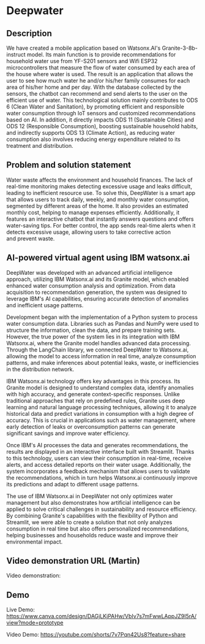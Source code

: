 # Deepwater

## Description 
We have created a mobile application based on Watsonx.AI's Granite-3-8b-instruct model. Its main function is to provide recommendations for household water use from YF-S201 sensors and Wifi ESP32 microcontrollers that measure the flow of water consumed by each area of the house where water is used. The result is an application that allows the user to see how much water he and/or his/her family consumes for each area of his/her home and per day. With the database collected by the sensors, the chatbot can recommend and send alerts to the user on the efficient use of water. 
This technological solution mainly contributes to ODS 6 (Clean Water and Sanitation), by promoting efficient and responsible water consumption through IoT sensors and customized recommendations based on AI. In addition, it directly impacts ODS 11 (Sustainable Cities) and ODS 12 (Responsible Consumption), boosting sustainable household habits, and indirectly supports ODS 13 (Climate Action), as reducing water consumption also involves reducing energy expenditure related to its treatment and distribution.

## Problem and solution statement 
Water waste affects the environment and household finances. The lack of real-time monitoring makes detecting excessive usage and leaks difficult, leading to inefficient resource use. To solve this, DeepWater is a smart app that allows users to track daily, weekly, and monthly water consumption, segmented by different areas of the home. It also provides an estimated monthly cost, helping to manage expenses efficiently. Additionally, it features an interactive chatbot that instantly answers questions and offers water-saving tips. For better control, the app sends real-time alerts when it detects excessive usage, allowing users to take corrective action and prevent waste.

## AI-powered virtual agent using IBM watsonx.ai 
DeepWater was developed with an advanced artificial intelligence approach, utilizing IBM Watsonx.ai and its Granite model, which enabled enhanced water consumption analysis and optimization. From data acquisition to recommendation generation, the system was designed to leverage IBM's AI capabilities, ensuring accurate detection of anomalies and inefficient usage patterns.

Development began with the implementation of a Python system to process water consumption data. Libraries such as Pandas and NumPy were used to structure the information, clean the data, and prepare training sets. However, the true power of the system lies in its integration with IBM Watsonx.ai, where the Granite model handles advanced data processing. Through the LangChain library, we connected DeepWater to Watsonx.ai, allowing the model to access information in real time, analyze consumption patterns, and make inferences about potential leaks, waste, or inefficiencies in the distribution network.

IBM Watsonx.ai technology offers key advantages in this process. Its Granite model is designed to understand complex data, identify anomalies with high accuracy, and generate context-specific responses. Unlike traditional approaches that rely on predefined rules, Granite uses deep learning and natural language processing techniques, allowing it to analyze historical data and predict variations in consumption with a high degree of accuracy. This is crucial in applications such as water management, where early detection of leaks or overconsumption patterns can generate significant savings and improve water efficiency.

Once IBM's AI processes the data and generates recommendations, the results are displayed in an interactive interface built with Streamlit. Thanks to this technology, users can view their consumption in real-time, receive alerts, and access detailed reports on their water usage. Additionally, the system incorporates a feedback mechanism that allows users to validate the recommendations, which in turn helps Watsonx.ai continuously improve its predictions and adapt to different usage patterns.

The use of IBM Watsonx.ai in DeepWater not only optimizes water management but also demonstrates how artificial intelligence can be applied to solve critical challenges in sustainability and resource efficiency. By combining Granite's capabilities with the flexibility of Python and Streamlit, we were able to create a solution that not only analyzes consumption in real time but also offers personalized recommendations, helping businesses and households reduce waste and improve their environmental impact.

## Video demonstration URL (Martin)
Video demonstration: 

## Demo
Live Demo: https://www.canva.com/design/DAGjLKjPAHw/VbIv7s7mFwwLAppJZ9I5rA/view?mode=prototype

Video Demo: https://youtube.com/shorts/7v7Pqn42Us8?feature=share
